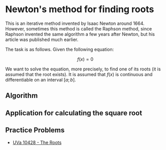 <!--?title Newton's method for finding roots -->

# Newton's method for finding roots 

This is an iterative method invented by Isaac Newton around 1664. However, sometimes this method is called the Raphson method, since Raphson invented the same algorithm a few years after Newton, but his article was published much earlier.

The task is as follows. Given the following equation:

$$f(x) = 0$$

We want to solve the equation, more precisely, to find one of its roots (it is assumed that the root exists). It is assumed that $f(x)$ is continuous and differentiable on an interval $[a; b]$.

## Algorithm

## Application for calculating the square root

## Practice Problems
- [UVa 10428 - The Roots](https://uva.onlinejudge.org/index.php?option=com_onlinejudge&Itemid=8&category=16&page=show_problem&problem=1369)
